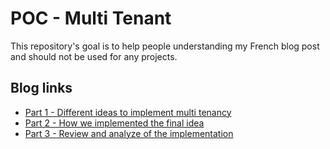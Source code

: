 # POC - Multi Tenant

This repository's goal is to help people understanding my French blog post and should not be used for any projects.

## Blog links

- [Part 1 - Different ideas to implement multi tenancy](https://les-tilleuls.coop/blog/application-multi-tenant-api-platform-symfony-doctrine)
- [Part 2 - How we implemented the final idea](https://les-tilleuls.coop/blog/application-multi-tenant-api-platform-symfony-doctrine-2)
- [Part 3 - Review and analyze of the implementation](https://les-tilleuls.coop/blog/application-multi-tenant-api-platform-symfony-doctrine-3)

